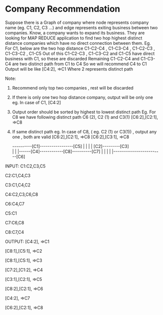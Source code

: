 # Company Recommendation

Suppose there is a Graph of company where node represents company name (eg. C1, C2, C3 …) and
edge represents exiting business between two companies. Know, a company wants to expand its
business. They are looking for MAP REDUCE application to find two hop highest distinct distance
companies which have no direct connection between them.
Eg.
For C1, below are the two hop distance
C1-C2-C4 , C1-C3-C4 , C1-C2-C3 , C1-C3-C2 , C1-C5
Out of this C1-C2-C3 , C1-C3-C2 and C1-C5 have direct business with C1, so these are discarded
Remaining C1-C2-C4 and C1-C3-C4 are two distinct path from C1 to C4
So we will recommend C4 to C1
Output will be like [C4:2], =>C1 Where 2 represents distinct path

Note:
1. Recommend only top two companies , rest will be discarded
2. If there is only one two hop distance company, output will be only one
eg. In case of C1, [C4:2]
3. Output order should be sorted by highest to lowest distinct path
Eg. For C8 we have following distinct path C6 (2), C2 (1) and C3(1)
[C6:2],[C2:1], =>C8
4. If same distinct path eg.
In case of C8, ( eg. C2 (1) or C3(1)) , output any one , both are valid
[C6:2],[C2:1], =>C8
[C6:2],[C3:1], =>C8

    ----------[C1]-----------------[C5]
    |            |
    |            |
    [C2]---------[C3]         
    |          |
    |------[C4]------------[C8]----------[C7] 
              |                          |
              |                          |
              |-------------------------[C6]


              
              
              
INPUT:
C1:C2,C3,C5

C2:C1,C4,C3

C3:C1,C4,C2

C4:C2,C3,C6,C8

C6:C4,C7

C5:C1

C7:C6,C8

C8:C7,C4

OUTPUT:
[C4:2], =>C1

[C8:1],[C5:1], =>C2

[C8:1],[C5:1], =>C3

[C7:2],[C1:2], =>C4

[C3:1],[C2:1], =>C5

[C8:2],[C2:1], =>C6

[C4:2], =>C7

[C6:2],[C2:1], =>C8


